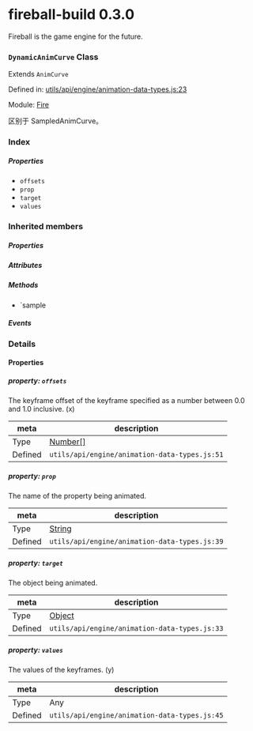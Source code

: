 
# fireball-build 0.3.0

Fireball is the game engine for the future.

### `DynamicAnimCurve` Class

Extends `AnimCurve`

Defined in: [utils/api/engine/animation-data-types.js:23](../files/utils/api/engine/animation-data-types.js.js)

Module: [Fire](../modules/Fire.md)




区别于 SampledAnimCurve。

### Index

##### Properties

  - `offsets`
  - `prop`
  - `target`
  - `values`






### Inherited members

##### Properties


##### Attributes


##### Methods

- `sample

##### Events




### Details


#### Properties



##### property: `offsets`

The keyframe offset of the keyframe specified as a number between 0.0 and 1.0 inclusive. (x)

| meta | description |
|------|-------------|
| Type | <a href="https://developer.mozilla.org/en/JavaScript/Reference/Global_Objects/Number" class="crosslink external" target="_blank">Number[]</a> |
| Defined | `utils/api/engine/animation-data-types.js:51` |




##### property: `prop`

The name of the property being animated.

| meta | description |
|------|-------------|
| Type | <a href="https://developer.mozilla.org/en/JavaScript/Reference/Global_Objects/String" class="crosslink external" target="_blank">String</a> |
| Defined | `utils/api/engine/animation-data-types.js:39` |




##### property: `target`

The object being animated.

| meta | description |
|------|-------------|
| Type | <a href="https://developer.mozilla.org/en/JavaScript/Reference/Global_Objects/Object" class="crosslink external" target="_blank">Object</a> |
| Defined | `utils/api/engine/animation-data-types.js:33` |




##### property: `values`

The values of the keyframes. (y)

| meta | description |
|------|-------------|
| Type | Any |
| Defined | `utils/api/engine/animation-data-types.js:45` |






